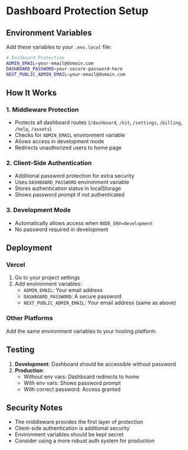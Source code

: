 # Dashboard Protection Setup

## Environment Variables

Add these variables to your `.env.local` file:

```bash
# Dashboard Protection
ADMIN_EMAIL=your-email@domain.com
DASHBOARD_PASSWORD=your-secure-password-here
NEXT_PUBLIC_ADMIN_EMAIL=your-email@domain.com
```

## How It Works

### 1. Middleware Protection
- Protects all dashboard routes (`/dashboard`, `/kit`, `/settings`, `/billing`, `/help`, `/assets`)
- Checks for `ADMIN_EMAIL` environment variable
- Allows access in development mode
- Redirects unauthorized users to home page

### 2. Client-Side Authentication
- Additional password protection for extra security
- Uses `DASHBOARD_PASSWORD` environment variable
- Stores authentication status in localStorage
- Shows password prompt if not authenticated

### 3. Development Mode
- Automatically allows access when `NODE_ENV=development`
- No password required in development

## Deployment

### Vercel
1. Go to your project settings
2. Add environment variables:
   - `ADMIN_EMAIL`: Your email address
   - `DASHBOARD_PASSWORD`: A secure password
   - `NEXT_PUBLIC_ADMIN_EMAIL`: Your email address (same as above)

### Other Platforms
Add the same environment variables to your hosting platform.

## Testing

1. **Development**: Dashboard should be accessible without password
2. **Production**: 
   - Without env vars: Dashboard redirects to home
   - With env vars: Shows password prompt
   - With correct password: Access granted

## Security Notes

- The middleware provides the first layer of protection
- Client-side authentication is additional security
- Environment variables should be kept secret
- Consider using a more robust auth system for production
